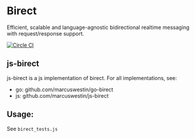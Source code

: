 Birect
======

Efficient, scalable and language-agnostic bidirectional realtime messaging with request/response support.

[![Circle CI](https://circleci.com/gh/marcuswestin/js-birect.svg?style=svg)](https://circleci.com/gh/marcuswestin/js-birect)

js-birect
---------

js-birect is a js implementation of birect. For all implementations, see:

- go: github.com/marcuswestin/go-birect
- js: github.com/marcuswestin/js-birect

Usage:
------

See `birect_tests.js`
